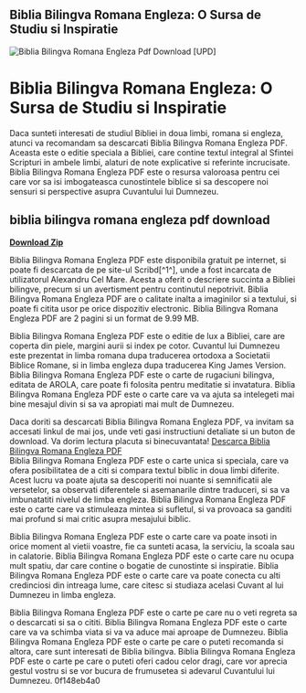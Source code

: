 ## Biblia Bilingva Romana Engleza: O Sursa de Studiu si Inspiratie

 
![Biblia Bilingva Romana Engleza Pdf Download \[UPD\]](https://encrypted-tbn2.gstatic.com/images?q=tbn:ANd9GcTg2rvMBIb--1gFO5ENYbEyTpb5-_9wCTrRa3DfB4RtBQ39jMA6yR2F1C2H)

 
# Biblia Bilingva Romana Engleza: O Sursa de Studiu si Inspiratie
 
Daca sunteti interesati de studiul Bibliei in doua limbi, romana si engleza, atunci va recomandam sa descarcati Biblia Bilingva Romana Engleza PDF. Aceasta este o editie speciala a Bibliei, care contine textul integral al Sfintei Scripturi in ambele limbi, alaturi de note explicative si referinte incrucisate. Biblia Bilingva Romana Engleza PDF este o resursa valoroasa pentru cei care vor sa isi imbogateasca cunostintele biblice si sa descopere noi sensuri si perspective asupra Cuvantului lui Dumnezeu.
 
## biblia bilingva romana engleza pdf download


[**Download Zip**](https://www.google.com/url?q=https%3A%2F%2Furloso.com%2F2tKyCS&sa=D&sntz=1&usg=AOvVaw3ytG-FxPGA76LNXFXm5kDM)

 
Biblia Bilingva Romana Engleza PDF este disponibila gratuit pe internet, si poate fi descarcata de pe site-ul Scribd[^1^], unde a fost incarcata de utilizatorul Alexandru Cel Mare. Acesta a oferit o descriere succinta a Bibliei bilingve, precum si un avertisment pentru continutul nepotrivit. Biblia Bilingva Romana Engleza PDF are o calitate inalta a imaginilor si a textului, si poate fi citita usor pe orice dispozitiv electronic. Biblia Bilingva Romana Engleza PDF are 2 pagini si un format de 9.99 MB.
 
Biblia Bilingva Romana Engleza PDF este o editie de lux a Bibliei, care are coperta din piele, margini aurii si index pe cotor. Cuvantul lui Dumnezeu este prezentat in limba romana dupa traducerea ortodoxa a Societatii Biblice Romane, si in limba engleza dupa traducerea King James Version. Biblia Bilingva Romana Engleza PDF este o carte de rugaciuni bilingva, editata de AROLA, care poate fi folosita pentru meditatie si invatatura. Biblia Bilingva Romana Engleza PDF este o carte care va va ajuta sa intelegeti mai bine mesajul divin si sa va apropiati mai mult de Dumnezeu.
 
Daca doriti sa descarcati Biblia Bilingva Romana Engleza PDF, va invitam sa accesati linkul de mai jos, unde veti gasi instructiuni detaliate si un buton de download. Va dorim lectura placuta si binecuvantata!
 [Descarca Biblia Bilingva Romana Engleza PDF](https://www.scribd.com/document/627340901/biblia-bilingva-romana-engleza-pdf-download)  
Biblia Bilingva Romana Engleza PDF este o carte unica si speciala, care va ofera posibilitatea de a citi si compara textul biblic in doua limbi diferite. Acest lucru va poate ajuta sa descoperiti noi nuante si semnificatii ale versetelor, sa observati diferentele si asemanarile dintre traduceri, si sa va imbunatatiti nivelul de limba engleza. Biblia Bilingva Romana Engleza PDF este o carte care va stimuleaza mintea si sufletul, si va provoaca sa ganditi mai profund si mai critic asupra mesajului biblic.
 
Biblia Bilingva Romana Engleza PDF este o carte care va poate insoti in orice moment al vietii voastre, fie ca sunteti acasa, la serviciu, la scoala sau in calatorie. Biblia Bilingva Romana Engleza PDF este o carte care nu ocupa mult spatiu, dar care contine o bogatie de cunostinte si inspiratie. Biblia Bilingva Romana Engleza PDF este o carte care va poate conecta cu alti credinciosi din intreaga lume, care citesc si studiaza acelasi Cuvant al lui Dumnezeu in limba engleza.
 
Biblia Bilingva Romana Engleza PDF este o carte pe care nu o veti regreta sa o descarcati si sa o cititi. Biblia Bilingva Romana Engleza PDF este o carte care va va schimba viata si va va aduce mai aproape de Dumnezeu. Biblia Bilingva Romana Engleza PDF este o carte pe care o puteti recomanda si altora, care sunt interesati de Biblia bilingva. Biblia Bilingva Romana Engleza PDF este o carte pe care o puteti oferi cadou celor dragi, care vor aprecia gestul vostru si se vor bucura de frumusetea si adevarul Cuvantului lui Dumnezeu.
 0f148eb4a0
